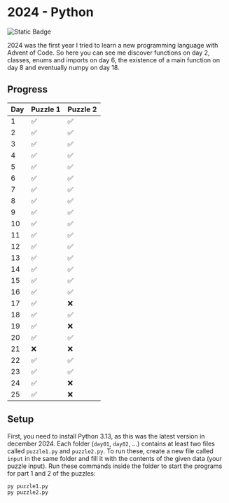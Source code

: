 # 2024 - Python

![Static Badge](https://img.shields.io/badge/Python%20version-3.13-3572A5)

2024 was the first year I tried to learn a new programming language with Advent of Code.
So here you can see me discover functions on day 2, classes, enums and imports on day 6, the existence of a main
function on day 8 and eventually numpy on day 18.

## Progress

| Day | Puzzle 1 | Puzzle 2 |
|-----|----------|----------|
| 1   | ✅        | ✅        |
| 2   | ✅        | ✅        |
| 3   | ✅        | ✅        |
| 4   | ✅        | ✅        |
| 5   | ✅        | ✅        |
| 6   | ✅        | ✅        |
| 7   | ✅        | ✅        |
| 8   | ✅        | ✅        |
| 9   | ✅        | ✅        |
| 10  | ✅        | ✅        |
| 11  | ✅        | ✅        |
| 12  | ✅        | ✅        |
| 13  | ✅        | ✅        |
| 14  | ✅        | ✅        |
| 15  | ✅        | ✅        |
| 16  | ✅        | ✅        |
| 17  | ✅        | ❌        |
| 18  | ✅        | ✅        |
| 19  | ✅        | ❌        |
| 20  | ✅        | ✅        |
| 21  | ❌        | ❌        |
| 22  | ✅        | ✅        |
| 23  | ✅        | ✅        |
| 24  | ✅        | ❌        |
| 25  | ✅        | ❌        |

## Setup

First, you need to install Python 3.13, as this was the latest version in december 2024.
Each folder (`day01`, `day02`, ...) contains at least two files called `puzzle1.py` and `puzzle2.py`.
To run these, create a new file called `input` in the same folder and fill it with the contents of the given data (your
puzzle input).
Run these commands inside the folder to start the programs for part 1 and 2 of the puzzles:

```bash
py puzzle1.py
py puzzle2.py
```
